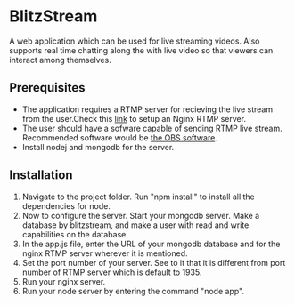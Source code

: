 # BlitzStream
A web application which can be used for live streaming videos. Also supports real time chatting along the with live video so that viewers can interact among themselves.

## Prerequisites
- The application requires a RTMP server for recieving the live stream from the user.Check this [link](https://obsproject.com/forum/resources/how-to-set-up-your-own-private-rtmp-server-using-nginx.50/) to setup an Nginx RTMP server.
- The user should have a sofware capable of sending RTMP live stream. Recommended software would be [the OBS software](https://obsproject.com/download).
- Install nodej and mongodb for the server.

## Installation
1. Navigate to the project folder. Run "npm install" to install all the dependencies for node.
2. Now to configure the server. Start your mongodb server. Make a database by blitzstream, and make a user with read and write capabilities on the database.
3. In the app.js file, enter the URL of your mongodb database and for the nginx RTMP server wherever it is mentioned. 
4. Set the port number of your server. See to it that it is different from port number of RTMP server which is default to 1935.
5. Run your nginx server.
6. Run your node server by entering the command "node app".
